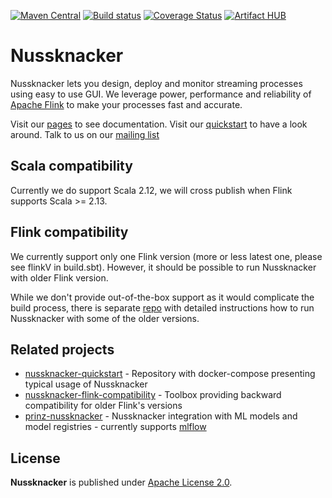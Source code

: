[![Maven Central](https://maven-badges.herokuapp.com/maven-central/pl.touk.nussknacker/nussknacker-ui_2.11/badge.svg)](https://maven-badges.herokuapp.com/maven-central/pl.touk.nussknacker/nussknacker-ui_2.11)
[![Build status](https://github.com/touk/nussknacker/workflows/CI/badge.svg)](https://github.com/touk/nussknacker/actions?query=workflow%3A%22CI%22)
[![Coverage Status](https://coveralls.io/repos/github/TouK/nussknacker/badge.svg?branch=staging)](https://coveralls.io/github/TouK/nussknacker?branch=staging)
[![Artifact HUB](https://img.shields.io/endpoint?url=https://artifacthub.io/badge/repository/touk)](https://artifacthub.io/packages/search?repo=touk)

# Nussknacker

Nussknacker lets you design, deploy and monitor streaming processes using easy to use GUI.
We leverage power, performance and reliability of [Apache Flink](https://flink.apache.org/) to make your processes fast and accurate.

Visit our [pages](https://docs.nussknacker.io) to see documentation.
Visit our [quickstart](https://docs.nussknacker.io/quickstart/docker/) to have a look around.
Talk to us on our [mailing list](https://groups.google.com/forum/#!forum/nussknacker)

## Scala compatibility

Currently we do support Scala 2.12, we will cross publish when Flink supports Scala >= 2.13.

## Flink compatibility

We currently support only one Flink version (more or less latest one, please see flinkV in build.sbt). 
However, it should be possible to run Nussknacker with older Flink version. 

While we don't provide out-of-the-box
support as it would complicate the build process, there is separate [repo](https://github.com/TouK/nussknacker-flink-compatibility)
with detailed instructions how to run Nussknacker with some of the older versions.  

## Related projects

- [nussknacker-quickstart](https://github.com/TouK/nussknacker-quickstart) - Repository with docker-compose presenting typical usage of Nussknacker    
- [nussknacker-flink-compatibility](https://github.com/TouK/nussknacker-flink-compatibility) - Toolbox providing backward compatibility for older Flink's versions    
- [prinz-nussknacker](https://github.com/prinz-nussknacker/prinz) - Nussknacker integration with ML models and model registries - currently supports [mlflow](https://mlflow.org/) 

## License

**Nussknacker** is published under [Apache License 2.0](http://www.apache.org/licenses/LICENSE-2.0).
